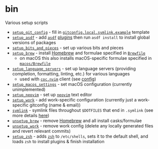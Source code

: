 # bin

Various setup scripts

- [`setup_git_config`](./setup_git_config) - fill in [`gitconfig.local.symlink.example`](../../git/gitconfig.local.symlink.example) template
- [`setup_asdf`](./setup_asdf) - add [`asdf`](https://github.com/asdf-vm/asdf) [plugins](https://github.com/asdf-vm/asdf-plugins) then run `asdf install` to install global versions of packages
- [`setup_bits_and_pieces`](./setup_bits_and_pieces) - set up various bits and pieces
- [`setup_brew`](./setup_brew) - install [Homebrew](https://brew.sh) and formulae specified in [`Brewfile`](../../Brewfile)
  - on macOS this also installs macOS-specific formulae specified in [`macos/Brewfile`](../../../macos/Brewfile)
- [`setup_language_servers`](./setup_language_servers) - set up language servers (providing completion, formatting, linting, etc.) for various languages
  - used with [`coc.nvim`](https://github.com/neoclide/coc.nvim) client (see [config](../../vim/coc.vim))
- [`setup_macos_settings`](./setup_macos_settings) - set macOS configuration (currently unimplemented)
- [`setup_neovim`](./setup_neovim) - set up [`neovim`](https://neovim.io/) text editor
- [`setup_work`](./setup_work) - add work-specific configuration (currently just a work-specific gitconfig (name & email))
- [`symlink`](./symlink) - symlink files throughout `$DOTFILES` that end in `.symlink` (see more details [here](../symlink.md))
- [`unsetup_brew`](./unsetup_brew) - remove [Homebrew](https://brew.sh) and all install casks/formulae
- [`unsetup_work`](./unsetup_work) - remove work config (delete any locally generated files and revert relevant commits)
- [`setup_zsh`](./setup_zsh) - adds [`zsh`](http://zsh.sourceforge.net/) to `/etc/shells`, sets it to the default shell, and loads `zsh` to install plugins & finish installation
